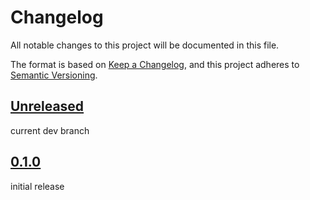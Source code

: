 # Changelog

All notable changes to this project will be documented in this file.

The format is based on [Keep a Changelog](https://keepachangelog.com/en/1.0.0/),
and this project adheres to [Semantic Versioning](https://semver.org/spec/v2.0.0.html).

## [Unreleased]

current dev branch


## [0.1.0]

initial release


[unreleased]: https://github.com/OpenJarbas/jarbas_utils/tree/dev
[0.1.0]: https://github.com/OpenJarbas/json_database/tree/0.1.0
